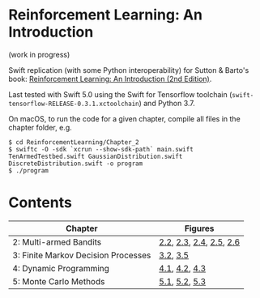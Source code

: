 # Reinforcement Learning: An Introduction

(work in progress)

Swift replication (with some Python interoperability) for Sutton & Barto's book: [Reinforcement Learning: An Introduction (2nd Edition)](http://incompleteideas.net/book/the-book-2nd.html).

Last tested with Swift 5.0 using the Swift for Tensorflow toolchain (`swift-tensorflow-RELEASE-0.3.1.xctoolchain`) and Python 3.7.

On macOS, to run the code for a given chapter, compile all files in the chapter folder, e.g.
```
$ cd ReinforcementLearning/Chapter_2
$ swiftc -O -sdk `xcrun --show-sdk-path` main.swift TenArmedTestbed.swift GaussianDistribution.swift DiscreteDistribution.swift -o program
$ ./program
```

# Contents

| Chapter | Figures |
| ------- | ------- |
| 2: Multi-armed Bandits | [2.2](ReinforcementLearning/Chapter_2/Fig_2.2.png), [2.3](ReinforcementLearning/Chapter_2/Fig_2.3.png), [2.4](ReinforcementLearning/Chapter_2/Fig_2.4.png), [2.5](ReinforcementLearning/Chapter_2/Fig_2.5.png), [2.6](ReinforcementLearning/Chapter_2/Fig_2.6.png) |
| 3: Finite Markov Decision Processes | [3.2](ReinforcementLearning/Chapter_3/Fig_3.2.png), [3.5](ReinforcementLearning/Chapter_3/Fig_3.5.png) |
| 4: Dynamic Programming | [4.1](ReinforcementLearning/Chapter_4/Fig_4.1.png), [4.2](ReinforcementLearning/Chapter_4/Fig_4.2.png), [4.3](ReinforcementLearning/Chapter_4/Fig_4.3.png) |
| 5: Monte Carlo Methods | [5.1](ReinforcementLearning/Chapter_5/Fig_5.1.png), [5.2](ReinforcementLearning/Chapter_5/Fig_5.2.png), [5.3](ReinforcementLearning/Chapter_5/Fig_5.3.png) |
